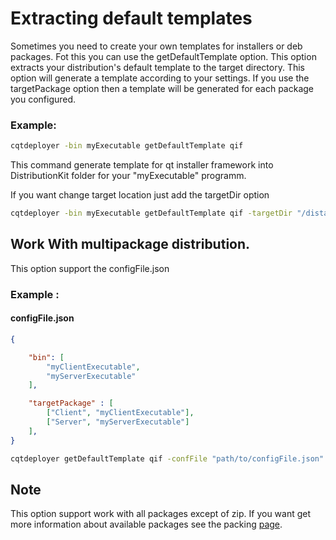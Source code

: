 # Extracting default templates 

Sometimes you need to create your own templates for installers or deb packages.
Fot this you can use the getDefaultTemplate option. This option extracts your distribution's default template to the target directory. This option will generate a template according to your settings. If you use the targetPackage option then a template will be generated for each package you configured.

### Example:

``` bash 
cqtdeployer -bin myExecutable getDefaultTemplate qif
```
This command generate template for qt installer framework into DistributionKit folder for your "myExecutable" programm.

If you want change target location just add the targetDir option 
``` bash
cqtdeployer -bin myExecutable getDefaultTemplate qif -targetDir "/distanation/Dir"

``` 

## Work With multipackage distribution.

This option support the configFile.json 

### Example :

#### configFile.json 

```json
{

    "bin": [
        "myClientExecutable",
        "myServerExecutable"
    ],

    "targetPackage" : [
        ["Client", "myClientExecutable"],
        ["Server", "myServerExecutable"]
    ],
}
```

```bash
cqtdeployer getDefaultTemplate qif -confFile "path/to/configFile.json"
```


## Note 
This option support work with all packages except of zip.
If you want get more information about available packages see the packing [page](Packing.md).
